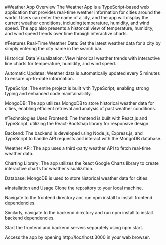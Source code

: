 #Weather App
Overview
The Weather App is a TypeScript-based web application that provides real-time weather information for cities around the world. Users can enter the name of a city, and the app will display the current weather conditions, including temperature, humidity, and wind speed. The app also presents a historical view of temperature, humidity, and wind speed trends over time through interactive charts.

#Features
Real-Time Weather Data: Get the latest weather data for a city by simply entering the city name in the search bar.

Historical Data Visualization: View historical weather trends with interactive line charts for temperature, humidity, and wind speed.

Automatic Updates: Weather data is automatically updated every 5 minutes to ensure up-to-date information.

TypeScript: The entire project is built with TypeScript, enabling strong typing and enhanced code maintainability.

MongoDB: The app utilizes MongoDB to store historical weather data for cities, enabling efficient retrieval and analysis of past weather conditions.

#Technologies Used
Frontend: The frontend is built with React.js and TypeScript, utilizing the React-Bootstrap library for responsive design.

Backend: The backend is developed using Node.js, Express.js, and TypeScript to handle API requests and interact with the MongoDB database.

Weather API: The app uses a third-party weather API to fetch real-time weather data.

Charting Library: The app utilizes the React Google Charts library to create interactive charts for weather visualization.

Database: MongoDB is used to store historical weather data for cities.

#Installation and Usage
Clone the repository to your local machine.

Navigate to the frontend directory and run npm install to install frontend dependencies.

Similarly, navigate to the backend directory and run npm install to install backend dependencies.

Start the frontend and backend servers separately using npm start.

Access the app by opening http://localhost:3000 in your web browser.

